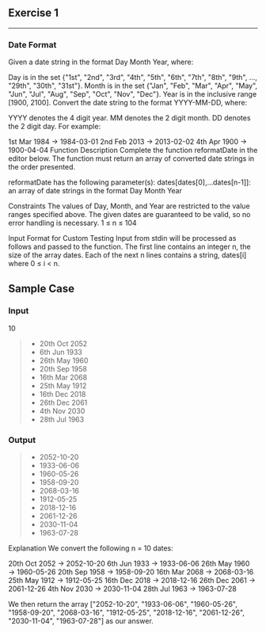 
## Exercise 1
---
### Date Format

Given a date string in the format Day Month Year, where:

Day is in the set {"1st", "2nd", "3rd", "4th", "5th", "6th", "7th", "8th", "9th", …, "29th", "30th", "31st"}.
Month is in the set {"Jan", "Feb", "Mar", "Apr", "May", "Jun", "Jul", "Aug", "Sep", "Oct", "Nov", "Dec"}.
Year is in the inclusive range [1900, 2100].
Convert the date string to the format YYYY-MM-DD, where:

YYYY denotes the 4 digit year.
MM denotes the 2 digit month.
DD denotes the 2 digit day.
For example:

1st Mar 1984 → 1984-03-01
2nd Feb 2013 → 2013-02-02
4th Apr 1900 → 1900-04-04
Function Description
Complete the function reformatDate in the editor below. The function must return an array of converted date strings in the order presented.

reformatDate has the following parameter(s):
dates[dates[0],...dates[n-1]]: an array of date strings in the format Day Month Year

Constraints
The values of Day, Month, and Year are restricted to the value ranges specified above.
The given dates are guaranteed to be valid, so no error handling is necessary.
1 ≤ n ≤ 104

Input Format for Custom Testing
Input from stdin will be processed as follows and passed to the function.
The first line contains an integer n, the size of the array dates.
Each of the next n lines contains a string, dates[i] where 0 ≤ i < n.

## Sample Case

### Input

10

>* 20th Oct 2052 
>* 6th Jun 1933
>* 26th May 1960
>* 20th Sep 1958
>* 16th Mar 2068
>* 25th May 1912
>* 16th Dec 2018
>* 26th Dec 2061
>* 4th Nov 2030
>* 28th Jul 1963

### Output

>* 2052-10-20
>* 1933-06-06
>* 1960-05-26
>* 1958-09-20
>* 2068-03-16
>* 1912-05-25
>* 2018-12-16
>* 2061-12-26
>* 2030-11-04
>* 1963-07-28

Explanation
We convert the following n = 10 dates:

20th Oct 2052 → 2052-10-20
6th Jun 1933 → 1933-06-06
26th May 1960 → 1960-05-26
20th Sep 1958 → 1958-09-20
16th Mar 2068 → 2068-03-16
25th May 1912 → 1912-05-25
16th Dec 2018 → 2018-12-16
26th Dec 2061 → 2061-12-26
4th Nov 2030 → 2030-11-04
28th Jul 1963 → 1963-07-28

We then return the array ["2052-10-20", "1933-06-06", "1960-05-26", "1958-09-20", "2068-03-16", "1912-05-25", "2018-12-16", "2061-12-26", "2030-11-04", "1963-07-28"] as our answer.